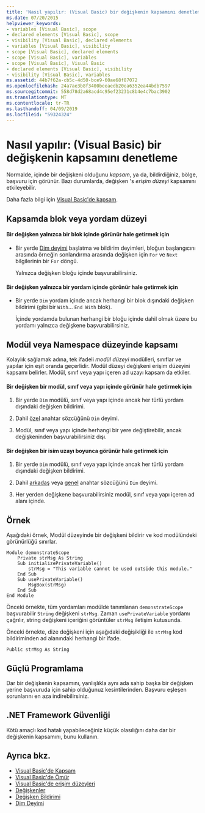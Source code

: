 ```yaml
---
title: 'Nasıl yapılır: (Visual Basic) bir değişkenin kapsamını denetleme'
ms.date: 07/20/2015
helpviewer_keywords:
- variables [Visual Basic], scope
- declared elements [Visual Basic], scope
- visibility [Visual Basic], declared elements
- variables [Visual Basic], visibility
- scope [Visual Basic], declared elements
- scope [Visual Basic], variables
- scope [Visual Basic], Visual Basic
- declared elements [Visual Basic], visibility
- visibility [Visual Basic], variables
ms.assetid: 44b7f62a-cb5c-4d50-bce9-60ae68f87072
ms.openlocfilehash: 24a7ae3b8f3400beeaedb20ea6352ea44bdb7597
ms.sourcegitcommit: 558d78d2a68acd4c95ef23231c8b4e4c7bac3902
ms.translationtype: MT
ms.contentlocale: tr-TR
ms.lasthandoff: 04/09/2019
ms.locfileid: "59324324"
---
```

# <a name="how-to-control-the-scope-of-a-variable-visual-basic"></a>Nasıl yapılır: (Visual Basic) bir değişkenin kapsamını denetleme
Normalde, içinde bir değişkeni olduğunu *kapsam*, ya da, bildirdiğiniz, bölge, başvuru için görünür. Bazı durumlarda, değişken 's *erişim düzeyi* kapsamını etkileyebilir.  
  
 Daha fazla bilgi için [Visual Basic'de kapsam](../../../../visual-basic/programming-guide/language-features/declared-elements/scope.md).  
  
## <a name="scope-at-block-or-procedure-level"></a>Kapsamda blok veya yordam düzeyi  
  
#### <a name="to-make-a-variable-visible-only-within-a-block"></a>Bir değişken yalnızca bir blok içinde görünür hale getirmek için  
  
-   Bir yerde [Dim deyimi](../../../../visual-basic/language-reference/statements/dim-statement.md) başlatma ve bildirim deyimleri, bloğun başlangıcını arasında örneğin sonlandırma arasında değişken için `For` ve `Next` bilgilerinin bir `For` döngü.  
  
     Yalnızca değişken bloğu içinde başvurabilirsiniz.  
  
#### <a name="to-make-a-variable-visible-only-within-a-procedure"></a>Bir değişken yalnızca bir yordam içinde görünür hale getirmek için  
  
-   Bir yerde `Dim` yordam içinde ancak herhangi bir blok dışındaki değişken bildirimi (gibi bir `With`... `End With` blok).  
  
     İçinde yordamda bulunan herhangi bir bloğu içinde dahil olmak üzere bu yordamı yalnızca değişkene başvurabilirsiniz.  
  
## <a name="scope-at-module-or-namespace-level"></a>Modül veya Namespace düzeyinde kapsamı  
 Kolaylık sağlamak adına, tek ifadeli *modül düzeyi* modülleri, sınıflar ve yapılar için eşit oranda geçerlidir. Modül düzeyi değişkeni erişim düzeyini kapsamı belirler. Modül, sınıf veya yapı içeren ad uzayı kapsam da etkiler.  
  
#### <a name="to-make-a-variable-visible-throughout-a-module-class-or-structure"></a>Bir değişken bir modül, sınıf veya yapı içinde görünür hale getirmek için  
  
1. Bir yerde `Dim` modülü, sınıf veya yapı içinde ancak her türlü yordam dışındaki değişken bildirimi.  
  
2. Dahil [özel](../../../../visual-basic/language-reference/modifiers/private.md) anahtar sözcüğünü `Dim` deyimi.  
  
3. Modül, sınıf veya yapı içinde herhangi bir yere değiştirebilir, ancak değişkeninden başvurabilirsiniz dışı.  
  
#### <a name="to-make-a-variable-visible-throughout-a-namespace"></a>Bir değişken bir isim uzayı boyunca görünür hale getirmek için  
  
1. Bir yerde `Dim` modülü, sınıf veya yapı içinde ancak her türlü yordam dışındaki değişken bildirimi.  
  
2. Dahil [arkadaş](../../../../visual-basic/language-reference/modifiers/friend.md) veya [genel](../../../../visual-basic/language-reference/modifiers/public.md) anahtar sözcüğünü `Dim` deyimi.  
  
3. Her yerden değişkene başvurabilirsiniz modül, sınıf veya yapı içeren ad alanı içinde.  
  
## <a name="example"></a>Örnek  
 Aşağıdaki örnek, Modül düzeyinde bir değişkeni bildirir ve kod modülündeki görünürlüğü sınırlar.  
  
```  
Module demonstrateScope  
    Private strMsg As String  
    Sub initializePrivateVariable()  
        strMsg = "This variable cannot be used outside this module."  
    End Sub  
    Sub usePrivateVariable()  
        MsgBox(strMsg)  
    End Sub  
End Module  
```  
  
 Önceki örnekte, tüm yordamları modülde tanımlanan `demonstrateScope` başvurabilir `String` değişkeni `strMsg`. Zaman `usePrivateVariable` yordamı çağrılır, string değişkeni içeriğini görüntüler `strMsg` iletişim kutusunda.  
  
 Önceki örnekte, dize değişkeni için aşağıdaki değişikliği ile `strMsg` kod bildiriminden ad alanındaki herhangi bir ifade.  
  
```  
Public strMsg As String  
```  
  
## <a name="robust-programming"></a>Güçlü Programlama  
 Dar bir değişkenin kapsamını, yanlışlıkla aynı ada sahip başka bir değişken yerine başvuruda için sahip olduğunuz kesintilerinden. Başvuru eşleşen sorunlarını en aza indirebilirsiniz.  
  
## <a name="net-framework-security"></a>.NET Framework Güvenliği  
 Kötü amaçlı kod hatalı yapabileceğiniz küçük olasılığını daha dar bir değişkenin kapsamını, bunu kullanın.  
  
## <a name="see-also"></a>Ayrıca bkz.

- [Visual Basic'de Kapsam](../../../../visual-basic/programming-guide/language-features/declared-elements/scope.md)
- [Visual Basic'de Ömür](../../../../visual-basic/programming-guide/language-features/declared-elements/lifetime.md)
- [Visual Basic'de erişim düzeyleri](../../../../visual-basic/programming-guide/language-features/declared-elements/access-levels.md)
- [Değişkenler](../../../../visual-basic/programming-guide/language-features/variables/index.md)
- [Değişken Bildirimi](../../../../visual-basic/programming-guide/language-features/variables/variable-declaration.md)
- [Dim Deyimi](../../../../visual-basic/language-reference/statements/dim-statement.md)
